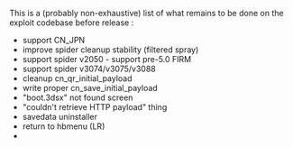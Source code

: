 This is a (probably non-exhaustive) list of what remains to be done on the exploit codebase before release :

 - support CN_JPN
 - improve spider cleanup stability (filtered spray)
 - support spider v2050 - support pre-5.0 FIRM
 - support spider v3074/v3075/v3088
 - cleanup cn_qr_initial_payload
 - write proper cn_save_initial_payload
 - "boot.3dsx" not found screen
 - "couldn't retrieve HTTP payload" thing
 - savedata uninstaller
 - return to hbmenu (LR)
 - 
